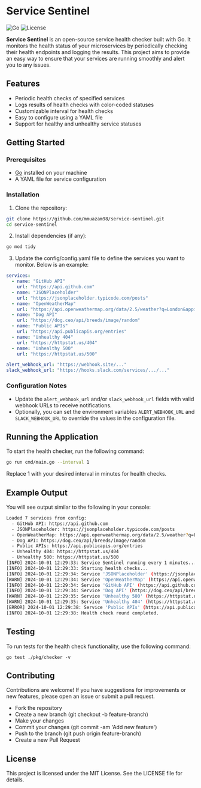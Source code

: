 # Service Sentinel

![Go](https://img.shields.io/badge/Language-Go-blue.svg)
![License](https://img.shields.io/badge/License-MIT-green.svg)

**Service Sentinel** is an open-source service health checker built with Go. It monitors the health status of your microservices by periodically checking their health endpoints and logging the results. This project aims to provide an easy way to ensure that your services are running smoothly and alert you to any issues.

## Features

- Periodic health checks of specified services
- Logs results of health checks with color-coded statuses
- Customizable interval for health checks
- Easy to configure using a YAML file
- Support for healthy and unhealthy service statuses

## Getting Started

### Prerequisites

- [Go](https://golang.org/doc/install) installed on your machine
- A YAML file for service configuration

### Installation

1. Clone the repository:

```bash
git clone https://github.com/mmuazam98/service-sentinel.git
cd service-sentinel
```

2. Install dependencies (if any):

```bash
go mod tidy
```

3. Update the config/config.yaml file to define the services you want to monitor. Below is an example:

```yaml
services:
  - name: "GitHub API"
    url: "https://api.github.com"
  - name: "JSONPlaceholder"
    url: "https://jsonplaceholder.typicode.com/posts"
  - name: "OpenWeatherMap"
    url: "https://api.openweathermap.org/data/2.5/weather?q=London&appid=YOUR_API_KEY"
  - name: "Dog API"
    url: "https://dog.ceo/api/breeds/image/random"
  - name: "Public APIs"
    url: "https://api.publicapis.org/entries"
  - name: "Unhealthy 404"
    url: "https://httpstat.us/404"
  - name: "Unhealthy 500"
    url: "https://httpstat.us/500"

alert_webhook_url: "https://webhook.site/..."
slack_webhook_url: "https://hooks.slack.com/services/.../..."
```

### Configuration Notes

- Update the `alert_webhook_url` and/or `slack_webhook_url` fields with valid webhook URLs to receive notifications.
- Optionally, you can set the environment variables `ALERT_WEBHOOK_URL` and `SLACK_WEBHOOK_URL` to override the values in the configuration file.

## Running the Application

To start the health checker, run the following command:

```bash
go run cmd/main.go --interval 1
```

Replace 1 with your desired interval in minutes for health checks.

## Example Output

You will see output similar to the following in your console:

```bash
Loaded 7 services from config:
  - GitHub API: https://api.github.com
  - JSONPlaceholder: https://jsonplaceholder.typicode.com/posts
  - OpenWeatherMap: https://api.openweathermap.org/data/2.5/weather?q=London&appid=YOUR_API_KEY
  - Dog API: https://dog.ceo/api/breeds/image/random
  - Public APIs: https://api.publicapis.org/entries
  - Unhealthy 404: https://httpstat.us/404
  - Unhealthy 500: https://httpstat.us/500
[INFO] 2024-10-01 12:29:33: Service Sentinel running every 1 minutes...
[INFO] 2024-10-01 12:29:33: Starting health checks...
[INFO] 2024-10-01 12:29:34: Service 'JSONPlaceholder' (https://jsonplaceholder.typicode.com/posts) is Healthy (Response time: 349.52725ms)
[WARN] 2024-10-01 12:29:34: Service 'OpenWeatherMap' (https://api.openweathermap.org/data/2.5/weather?q=London&appid=YOUR_API_KEY) returned status code 401 (Response time: 395.360458ms)
[INFO] 2024-10-01 12:29:34: Service 'GitHub API' (https://api.github.com) is Healthy (Response time: 420.892958ms)
[INFO] 2024-10-01 12:29:34: Service 'Dog API' (https://dog.ceo/api/breeds/image/random) is Healthy (Response time: 702.446333ms)
[WARN] 2024-10-01 12:29:35: Service 'Unhealthy 500' (https://httpstat.us/500) returned status code 500 (Response time: 1.394005917s)
[WARN] 2024-10-01 12:29:35: Service 'Unhealthy 404' (https://httpstat.us/404) returned status code 404 (Response time: 1.418692042s)
[ERROR] 2024-10-01 12:29:38: Service 'Public APIs' (https://api.publicapis.org/entries) is Unhealthy! Error: Get "https://api.publicapis.org/entries": context deadline exceeded (Client.Timeout exceeded while awaiting headers) (Response time: 5.001417208s)
[INFO] 2024-10-01 12:29:38: Health check round completed.
```

## Testing

To run tests for the health check functionality, use the following command:

```
go test ./pkg/checker -v
```

## Contributing

Contributions are welcome! If you have suggestions for improvements or new features, please open an issue or submit a pull request.

- Fork the repository
- Create a new branch (git checkout -b feature-branch)
- Make your changes
- Commit your changes (git commit -am 'Add new feature')
- Push to the branch (git push origin feature-branch)
- Create a new Pull Request

## License

This project is licensed under the MIT License. See the LICENSE file for details.
